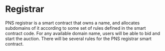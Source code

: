 # Registrar
PNS registrar is a smart contract that owns a name, and allocates subdomains of it according to some set of rules defined in the smart contract code. For any available domain name, users will be able to bid and start the auction. There will be several rules for the PNS registrar smart contract. 

